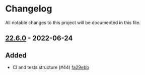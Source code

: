 # Changelog

All notable changes to this project will be documented in this file.

## [22.6.0] - 2022-06-24

## Added
* CI and tests structure (#44) [fa29ebb](https://github.com/greenbone/autohooks-plugin-pytest/commit/fa29ebb)

[22.6.0]: https://github.com/greenbone/autohooks-plugin-pytest/compare/0.0.1...22.6.0